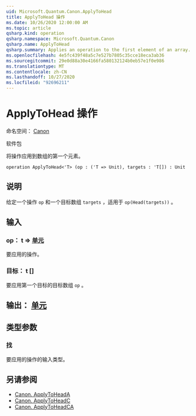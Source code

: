 ```yaml
---
uid: Microsoft.Quantum.Canon.ApplyToHead
title: ApplyToHead 操作
ms.date: 10/26/2020 12:00:00 AM
ms.topic: article
qsharp.kind: operation
qsharp.namespace: Microsoft.Quantum.Canon
qsharp.name: ApplyToHead
qsharp.summary: Applies an operation to the first element of an array.
ms.openlocfilehash: 4e5fc439f48a5c7e527b7805c35cce18eca3ab36
ms.sourcegitcommit: 29e0d88a30e4166fa580132124b0eb57e1f0e986
ms.translationtype: MT
ms.contentlocale: zh-CN
ms.lasthandoff: 10/27/2020
ms.locfileid: "92696211"
---
```

# <a name="applytohead-operation"></a>ApplyToHead 操作

命名空间： [Canon](xref:Microsoft.Quantum.Canon)

软件包 [](https://nuget.org/packages/)


将操作应用到数组的第一个元素。

```qsharp
operation ApplyToHead<'T> (op : ('T => Unit), targets : 'T[]) : Unit
```


## <a name="description"></a>说明

给定一个操作 `op` 和一个目标数组 `targets` ，适用于 `op(Head(targets))` 。

## <a name="input"></a>输入

### <a name="op--t--unit"></a>op： t => [单元](xref:microsoft.quantum.lang-ref.unit) 

要应用的操作。


### <a name="targets--t"></a>目标： t []

要应用第一个目标的目标数组 `op` 。



## <a name="output--unit"></a>输出： [单元](xref:microsoft.quantum.lang-ref.unit)



## <a name="type-parameters"></a>类型参数

### <a name="t"></a>找

要应用的操作的输入类型。

## <a name="see-also"></a>另请参阅

- [Canon. ApplyToHeadA](xref:Microsoft.Quantum.Canon.ApplyToHeadA)
- [Canon. ApplyToHeadC](xref:Microsoft.Quantum.Canon.ApplyToHeadC)
- [Canon. ApplyToHeadCA](xref:Microsoft.Quantum.Canon.ApplyToHeadCA)